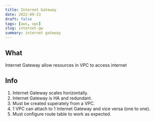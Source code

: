 ```yaml
---
title: Internet Gateway
date: 2022-09-23
draft: false
tags: [aws, vpc]
slug: internet-gw
summary: internet gateway
---
```


## What

Internet Gateway allow resources in VPC to access internet

## Info

1. Internet Gateway scales horizontally.
1. Internet Gateway is HA and redundant.
1. Must be created superately from a VPC.
1. 1 VPC can attach to 1 Internet Gateway and vice versa (one to one).
1. Must configure route table to work as expected.
